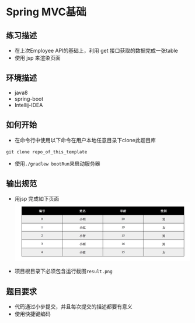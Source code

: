 # Spring MVC基础

## 练习描述
- 在上次Employee API的基础上，利用 get 接口获取的数据完成一张table
- 使用 jsp 来渲染页面

## 环境描述 
- java8
- spring-boot
- Intellij-IDEA

## 如何开始
- 在命令行中使用以下命令在用户本地任意目录下clone此题目库
```
git clone repo_of_this_template
```
- 使用`./gradlew bootRun`来启动服务器

## 输出规范
- 用jsp 完成如下页面
![result.png](./example.png)

- 项目根目录下必须包含运行截图`result.png`
    
## 题目要求
- 代码通过小步提交，并且每次提交的描述都要有意义
- 使用快捷键编码
